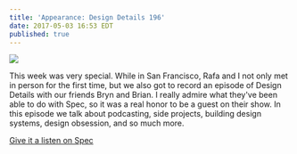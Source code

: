 ```yaml
---
title: 'Appearance: Design Details 196'
date: 2017-05-03 16:53 EDT
published: true
---
```


![](/assets/articles/design-details/design-details.jpg)

This week was very special. While in San Francisco, Rafa and I not only met in person for the first time, but we also got to record an episode of Design Details with our friends Bryn and Brian. I really admire what they've been able to do with Spec, so it was a real honor to be a guest on their show. In this episode we talk about podcasting, side projects, building design systems, design obsession, and so much more.

<a href="https://spec.fm/podcasts/design-details/68532" class="external-link">Give it a listen on Spec</a>
